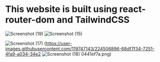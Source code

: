 # This website is built using react-router-dom and TailwindCSS
![Screenshot (19)](https://user-images.githubusercontent.com/119747143/224506688-db4d2743-bdfb-4bf9-b157-038072c00df2.png)
![Screenshot (15)](https://user-images.githubusercontent.com/119747143/224506890-6b53b101-b6e9-4436-9514-0c87368ef7a7.png)

![Screenshot (17)](https://user-images.githubusercontent.com/119747143/224506899-3aeb97ba-79fd-4e31-af2d-2e30ed95af76.png)
(https://user-images.githubusercontent.com/119747143/224506896-68df7f34-7251-4fa9-a034-34e2
![Screenshot (18)](https://user-images.githubusercontent.com/119747143/224506906-2ea9bdd4-94d7-4284-b94e-e03f0e7083c4.png)
0441ef7a.png)




